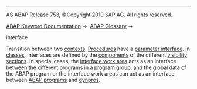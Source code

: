   

* * *

AS ABAP Release 753, ©Copyright 2019 SAP AG. All rights reserved.

[ABAP Keyword Documentation](javascript:call_link\('abenabap.htm'\)) →  [ABAP Glossary](javascript:call_link\('abenabap_glossary.htm'\)) → 

interface

Transition between two [contexts](javascript:call_link\('abencontext_2_glosry.htm'\) "Glossary Entry"). [Procedures](javascript:call_link\('abenprocedure_glosry.htm'\) "Glossary Entry") have a [parameter interface](javascript:call_link\('abenparameter_interface_glosry.htm'\) "Glossary Entry"). In [classes](javascript:call_link\('abenclass_glosry.htm'\) "Glossary Entry"), interfaces are defined by the [components](javascript:call_link\('abencomponent_glosry.htm'\) "Glossary Entry") of the different [visibility sections](javascript:call_link\('abenvisibility_section_glosry.htm'\) "Glossary Entry"). In special cases, the [interface work area](javascript:call_link\('abeninterface_work_area_glosry.htm'\) "Glossary Entry") acts as an interface between the different programs in a [program group](javascript:call_link\('abenprogram_group_glosry.htm'\) "Glossary Entry"), and the global data of the ABAP program or the interface work areas can act as an interface between [ABAP programs](javascript:call_link\('abenabap_program_glosry.htm'\) "Glossary Entry") and [dynpros](javascript:call_link\('abendynpro_glosry.htm'\) "Glossary Entry").